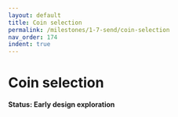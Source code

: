 ```yaml
---
layout: default
title: Coin selection
permalink: /milestones/1-7-send/coin-selection
nav_order: 174
indent: true
---
```


# Coin selection

**Status: Early design exploration**

